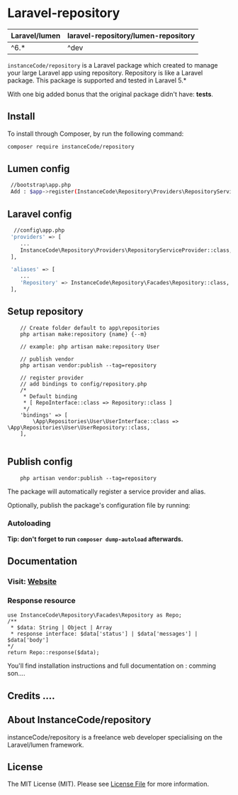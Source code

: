# Laravel-repository

| **Laravel/lumen**  |  **laravel-repository/lumen-repository** |
|---|---|
| ^6.*  | ^dev  |

`instanceCode/repository` is a Laravel package which created to manage your large  Laravel app using repository. Repository is like a Laravel package. This package is supported and tested in Laravel 5.*

With one big added bonus that the original package didn't have: **tests**.


## Install

To install through Composer, by run the following command:

``` bash
composer require instanceCode/repository
```

## Lumen config
``` bash
 //bootstrap\app.php
 Add : $app->register(InstanceCode\Repository\Providers\RepositoryServiceProvider::class);
```

## Laravel config
``` bash
  //config\app.php
 'providers' => [
	...
	InstanceCode\Repository\Providers\RepositoryServiceProvider::class,
 ],

 'aliases' => [
	...
	'Repository' => InstanceCode\Repository\Facades\Repository::class,
 ],
```

## Setup repository
``` Create repo 
	// Create folder default to app\repositories
	php artisan make:repository {name} {--m}
    
    // example: php artisan make:repository User
    
    // publish vendor
    php artisan vendor:publish --tag=repository

	// register provider
    // add bindings to config/repository.php
    /*
     * Default binding
     * [ RepoInterface::class => Repository::class ]
     */
    'bindings' => [
        \App\Repositories\User\UserInterface::class => \App\Repositories\User\UserRepository::class,
    ],


```

## Publish config
``` 
	php artisan vendor:publish --tag=repository
```

The package will automatically register a service provider and alias.

Optionally, publish the package's configuration file by running:

### Autoloading



**Tip: don't forget to run `composer dump-autoload` afterwards.**

## Documentation
### Visit: [Website](https://instance.asia)
### Response resource
```
use InstanceCode\Repository\Facades\Repository as Repo;
/**
 * $data: String | Object | Array
 * response interface: $data['status'] | $data['messages'] | $data['body']
*/
return Repo::response($data);

```
You'll find installation instructions and full documentation on : comming son....
 
 
## Credits ....


## About InstanceCode/repository

instanceCode/repository is a freelance web developer specialising on the Laravel/lumen framework.


## License

The MIT License (MIT). Please see [License File](LICENSE) for more information.
